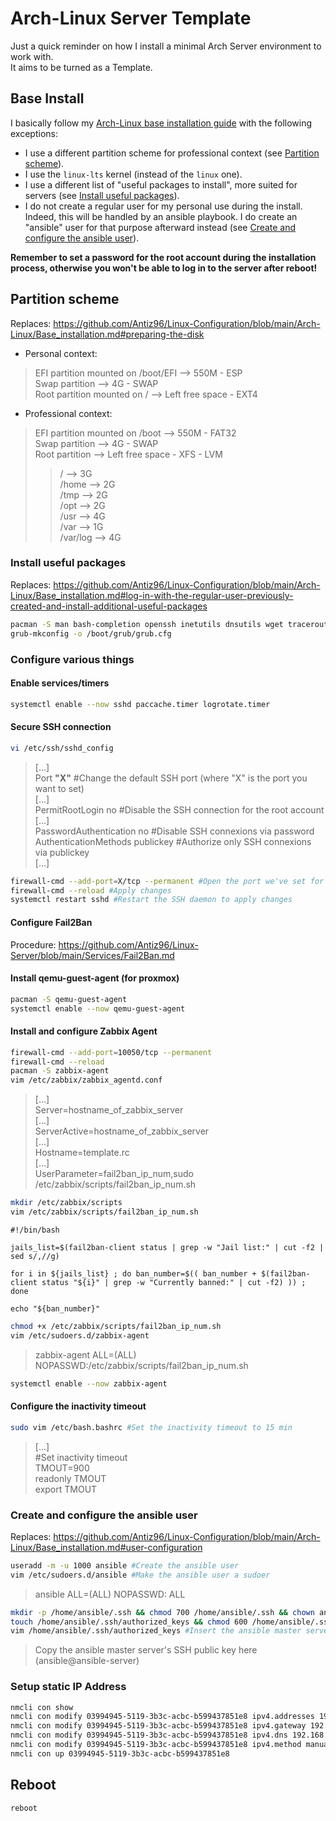 # Arch-Linux Server Template

Just a quick reminder on how I install a minimal Arch Server environment to work with.  
It aims to be turned as a Template.

## Base Install

I basically follow my [Arch-Linux base installation guide](https://github.com/Antiz96/Linux-Configuration/blob/main/Arch-Linux/Base_installation.md) with the following exceptions:

- I use a different partition scheme for professional context (see [Partition scheme](https://github.com/Antiz96/Linux-Server/blob/main/VMs/Arch-Linux_Server_Template.md#partition-scheme)).
- I use the `linux-lts` kernel (instead of the `linux` one).
- I use a different list of "useful packages to install", more suited for servers (see [Install useful packages](https://github.com/Antiz96/Linux-Server/blob/main/VMs/Arch-Linux_Server_Template.md#install-useful-packages)).
- I do not create a regular user for my personal use during the install. Indeed, this will be handled by an ansible playbook. I do create an "ansible" user for that purpose afterward instead (see [Create and configure the ansible user](https://github.com/Antiz96/Linux-Server/blob/main/VMs/Arch-Linux_Server_Template.md#create-and-configure-the-ansible-user)).

**Remember to set a password for the root account during the installation process, otherwise you won't be able to log in to the server after reboot!**

## Partition scheme

Replaces: <https://github.com/Antiz96/Linux-Configuration/blob/main/Arch-Linux/Base_installation.md#preparing-the-disk>

- Personal context:

> EFI partition mounted on /boot/EFI --> 550M - ESP  
> Swap partition --> 4G - SWAP  
> Root partition mounted on / --> Left free space - EXT4

- Professional context:

> EFI partition mounted on /boot --> 550M - FAT32  
> Swap partition --> 4G - SWAP  
> Root partition --> Left free space - XFS - LVM  
> > / --> 3G  
> > /home --> 2G  
> > /tmp --> 2G  
> > /opt --> 2G  
> > /usr --> 4G  
> > /var --> 1G  
> > /var/log --> 4G

### Install useful packages

Replaces: <https://github.com/Antiz96/Linux-Configuration/blob/main/Arch-Linux/Base_installation.md#log-in-with-the-regular-user-previously-created-and-install-additional-useful-packages>

```bash
pacman -S man bash-completion openssh inetutils dnsutils wget traceroute rsync zip unzip diffutils mlocate htop logrotate pacman-contrib fail2ban
grub-mkconfig -o /boot/grub/grub.cfg
```

### Configure various things

#### Enable services/timers

```bash
systemctl enable --now sshd paccache.timer logrotate.timer
```

#### Secure SSH connection

```bash
vi /etc/ssh/sshd_config
```

> [...]  
> Port **"X"** #Change the default SSH port (where "X" is the port you want to set)  
> [...]  
> PermitRootLogin no #Disable the SSH connection for the root account  
> [...]  
> PasswordAuthentication no #Disable SSH connexions via password  
> AuthenticationMethods publickey #Authorize only SSH connexions via publickey  
> [...]

```bash
firewall-cmd --add-port=X/tcp --permanent #Open the port we've set for SSH (replace "X" by the port)
firewall-cmd --reload #Apply changes
systemctl restart sshd #Restart the SSH daemon to apply changes
```

#### Configure Fail2Ban

Procedure: <https://github.com/Antiz96/Linux-Server/blob/main/Services/Fail2Ban.md>

#### Install qemu-guest-agent (for proxmox)

```bash
pacman -S qemu-guest-agent
systemctl enable --now qemu-guest-agent
```

#### Install and configure Zabbix Agent

```bash
firewall-cmd --add-port=10050/tcp --permanent
firewall-cmd --reload
pacman -S zabbix-agent
vim /etc/zabbix/zabbix_agentd.conf
```

> [...]  
> Server=hostname_of_zabbix_server  
> [...]  
> ServerActive=hostname_of_zabbix_server  
> [...]  
> Hostname=template.rc  
> [...]  
> UserParameter=fail2ban_ip_num,sudo /etc/zabbix/scripts/fail2ban_ip_num.sh

```bash
mkdir /etc/zabbix/scripts
vim /etc/zabbix/scripts/fail2ban_ip_num.sh
```

```text
#!/bin/bash

jails_list=$(fail2ban-client status | grep -w "Jail list:" | cut -f2 | sed s/,//g)

for i in ${jails_list} ; do ban_number=$(( ban_number + $(fail2ban-client status "${i}" | grep -w "Currently banned:" | cut -f2) )) ; done

echo "${ban_number}"
```

```bash
chmod +x /etc/zabbix/scripts/fail2ban_ip_num.sh
vim /etc/sudoers.d/zabbix-agent
```

> zabbix-agent ALL=(ALL) NOPASSWD:/etc/zabbix/scripts/fail2ban_ip_num.sh

```bash
systemctl enable --now zabbix-agent
```

#### Configure the inactivity timeout

```bash
sudo vim /etc/bash.bashrc #Set the inactivity timeout to 15 min
```

> [...]  
> #Set inactivity timeout  
> TMOUT=900  
> readonly TMOUT  
> export TMOUT

### Create and configure the ansible user

Replaces: <https://github.com/Antiz96/Linux-Configuration/blob/main/Arch-Linux/Base_installation.md#user-configuration>

```bash
useradd -m -u 1000 ansible #Create the ansible user
vim /etc/sudoers.d/ansible #Make the ansible user a sudoer
```

> ansible ALL=(ALL) NOPASSWD: ALL

```bash
mkdir -p /home/ansible/.ssh && chmod 700 /home/ansible/.ssh && chown ansible: /home/ansible/.ssh
touch /home/ansible/.ssh/authorized_keys && chmod 600 /home/ansible/.ssh/authorized_keys && chown ansible: /home/ansible/.ssh/authorized_keys #Create the authorized_keys file for the user ansible
vim /home/ansible/.ssh/authorized_keys #Insert the ansible master server's SSH public key in it (ansible@ansible-server)
```

> Copy the ansible master server's SSH public key here (ansible@ansible-server)

### Setup static IP Address

```bash
nmcli con show
nmcli con modify 03994945-5119-3b3c-acbc-b599437851e8 ipv4.addresses 192.168.1.100/24
nmcli con modify 03994945-5119-3b3c-acbc-b599437851e8 ipv4.gateway 192.168.1.254
nmcli con modify 03994945-5119-3b3c-acbc-b599437851e8 ipv4.dns 192.168.1.1
nmcli con modify 03994945-5119-3b3c-acbc-b599437851e8 ipv4.method manual
nmcli con up 03994945-5119-3b3c-acbc-b599437851e8
```

## Reboot

```bash
reboot
```
